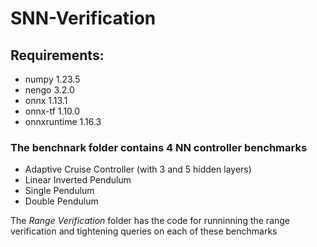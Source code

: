 # SNN-Verification
## Requirements:
- numpy                     1.23.5
- nengo                     3.2.0
- onnx                      1.13.1
- onnx-tf                   1.10.0
- onnxruntime               1.16.3

### The benchnark folder contains 4 NN controller benchmarks
- Adaptive Cruise Controller (with 3 and 5 hidden layers)
- Linear Inverted Pendulum
- Single Pendulum
- Double Pendulum

The *Range Verification* folder has the code for runninning the range verification and tightening queries on each of these benchmarks
